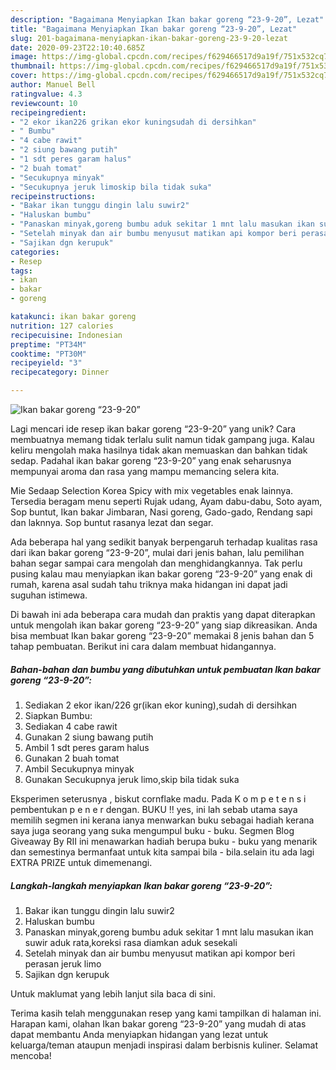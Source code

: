 ```yaml
---
description: "Bagaimana Menyiapkan Ikan bakar goreng “23-9-20”, Lezat"
title: "Bagaimana Menyiapkan Ikan bakar goreng “23-9-20”, Lezat"
slug: 201-bagaimana-menyiapkan-ikan-bakar-goreng-23-9-20-lezat
date: 2020-09-23T22:10:40.685Z
image: https://img-global.cpcdn.com/recipes/f629466517d9a19f/751x532cq70/ikan-bakar-goreng-23-9-20-foto-resep-utama.jpg
thumbnail: https://img-global.cpcdn.com/recipes/f629466517d9a19f/751x532cq70/ikan-bakar-goreng-23-9-20-foto-resep-utama.jpg
cover: https://img-global.cpcdn.com/recipes/f629466517d9a19f/751x532cq70/ikan-bakar-goreng-23-9-20-foto-resep-utama.jpg
author: Manuel Bell
ratingvalue: 4.3
reviewcount: 10
recipeingredient:
- "2 ekor ikan226 grikan ekor kuningsudah di dersihkan"
- " Bumbu"
- "4 cabe rawit"
- "2 siung bawang putih"
- "1 sdt peres garam halus"
- "2 buah tomat"
- "Secukupnya minyak"
- "Secukupnya jeruk limoskip bila tidak suka"
recipeinstructions:
- "Bakar ikan tunggu dingin lalu suwir2"
- "Haluskan bumbu"
- "Panaskan minyak,goreng bumbu aduk sekitar 1 mnt lalu masukan ikan suwir aduk rata,koreksi rasa diamkan aduk sesekali"
- "Setelah minyak dan air bumbu menyusut matikan api kompor beri perasan jeruk limo"
- "Sajikan dgn kerupuk"
categories:
- Resep
tags:
- ikan
- bakar
- goreng

katakunci: ikan bakar goreng 
nutrition: 127 calories
recipecuisine: Indonesian
preptime: "PT34M"
cooktime: "PT30M"
recipeyield: "3"
recipecategory: Dinner

---
```



![Ikan bakar goreng “23-9-20”](https://img-global.cpcdn.com/recipes/f629466517d9a19f/751x532cq70/ikan-bakar-goreng-23-9-20-foto-resep-utama.jpg)

Lagi mencari ide resep ikan bakar goreng “23-9-20” yang unik? Cara membuatnya memang tidak terlalu sulit namun tidak gampang juga. Kalau keliru mengolah maka hasilnya tidak akan memuaskan dan bahkan tidak sedap. Padahal ikan bakar goreng “23-9-20” yang enak seharusnya mempunyai aroma dan rasa yang mampu memancing selera kita.

Mie Sedaap Selection Korea Spicy with mix vegetables enak lainnya. Tersedia beragam menu seperti Rujak udang, Ayam dabu-dabu, Soto ayam, Sop buntut, Ikan bakar Jimbaran, Nasi goreng, Gado-gado, Rendang sapi dan laknnya. Sop buntut rasanya lezat dan segar.

Ada beberapa hal yang sedikit banyak berpengaruh terhadap kualitas rasa dari ikan bakar goreng “23-9-20”, mulai dari jenis bahan, lalu pemilihan bahan segar sampai cara mengolah dan menghidangkannya. Tak perlu pusing kalau mau menyiapkan ikan bakar goreng “23-9-20” yang enak di rumah, karena asal sudah tahu triknya maka hidangan ini dapat jadi suguhan istimewa.


Di bawah ini ada beberapa cara mudah dan praktis yang dapat diterapkan untuk mengolah ikan bakar goreng “23-9-20” yang siap dikreasikan. Anda bisa membuat Ikan bakar goreng “23-9-20” memakai 8 jenis bahan dan 5 tahap pembuatan. Berikut ini cara dalam membuat hidangannya.

<!--inarticleads1-->

##### Bahan-bahan dan bumbu yang dibutuhkan untuk pembuatan Ikan bakar goreng “23-9-20”:

1. Sediakan 2 ekor ikan/226 gr(ikan ekor kuning),sudah di dersihkan
1. Siapkan  Bumbu:
1. Sediakan 4 cabe rawit
1. Gunakan 2 siung bawang putih
1. Ambil 1 sdt peres garam halus
1. Gunakan 2 buah tomat
1. Ambil Secukupnya minyak
1. Gunakan Secukupnya jeruk limo,skip bila tidak suka


Eksperimen seterusnya , biskut cornflake madu. Pada K o m p e t e n s i pembentukan p e n e r dengan. BUKU !! yes, ini lah sebab utama saya memilih segmen ini kerana ianya menwarkan buku sebagai hadiah kerana saya juga seorang yang suka mengumpul buku - buku. Segmen Blog Giveaway By RII ini menawarkan hadiah berupa buku - buku yang menarik dan semestinya bermanfaat untuk kita sampai bila - bila.selain itu ada lagi EXTRA PRIZE untuk dimemenangi. 

<!--inarticleads2-->

##### Langkah-langkah menyiapkan Ikan bakar goreng “23-9-20”:

1. Bakar ikan tunggu dingin lalu suwir2
1. Haluskan bumbu
1. Panaskan minyak,goreng bumbu aduk sekitar 1 mnt lalu masukan ikan suwir aduk rata,koreksi rasa diamkan aduk sesekali
1. Setelah minyak dan air bumbu menyusut matikan api kompor beri perasan jeruk limo
1. Sajikan dgn kerupuk


Untuk maklumat yang lebih lanjut sila baca di sini. 

Terima kasih telah menggunakan resep yang kami tampilkan di halaman ini. Harapan kami, olahan Ikan bakar goreng “23-9-20” yang mudah di atas dapat membantu Anda menyiapkan hidangan yang lezat untuk keluarga/teman ataupun menjadi inspirasi dalam berbisnis kuliner. Selamat mencoba!
